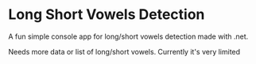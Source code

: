 # Long Short Vowels Detection  
A fun simple console app for long/short vowels detection made with .net.  
  
Needs more data or list of long/short vowels. Currently it's very limited
